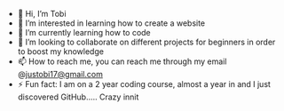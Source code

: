 - 👋 Hi, I’m Tobi
- 👀 I’m interested in learning how to create a website
- 🌱 I’m currently learning how to code
- 💞️ I’m looking to collaborate on different projects for beginners in order to boost my knowledge
- 📫 How to reach me, you can reach me through my email @justobi17@gmail.com
- ⚡ Fun fact: I am on a 2 year coding course, almost a year in and I just discovered GitHub..... Crazy innit

<!---
justtobiloba/justtobiloba is a ✨ special ✨ repository because its `README.md` (this file) appears on your GitHub profile.
You can click the Preview link to take a look at your changes.
--->
